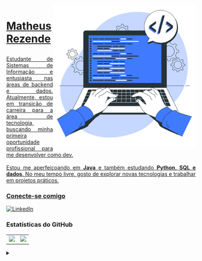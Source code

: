 <img align="right" alt="Ilustração de programação - Storyset" height="380" src="https://github.com/MatheusRezendev/MatheusRezendev/blob/main/img-readme.png?raw=true">

<h1>
    <a href="https://github.com/MatheusRezendev">
    <p>Matheus Rezende</p>
</h1>
      
<p align="justify">
    Estudante de Sistemas de Informação e entusiasta nas áreas de backend e dados. Atualmente, estou em transição de carreira para a área de tecnologia, buscando minha primeira oportunidade profissional para me desenvolver como dev.
    <br><br>
    Estou me aperfeiçoando em <strong>Java</strong> e também estudando <strong>Python, SQL e dados</strong>. No meu tempo livre, gosto de explorar novas tecnologias e trabalhar em projetos práticos.
</p>

### Conecte-se comigo

[![LinkedIn](https://img.shields.io/badge/-LinkedIn-000?style=for-the-badge&logo=linkedin&logoColor=00ADEF&color=000)](https://www.linkedin.com/in/matheusrezend/)

### Estatísticas do GitHub
<table>
  <tr>
    <td>
      <img src="https://github-readme-stats.vercel.app/api?username=MatheusRezendev&show_icons=true&theme=dark&icon_color=00ADEF" />
    </td>
    <td>
      <img src="https://github-readme-stats.vercel.app/api/top-langs/?username=MatheusRezendev&theme=dark&layout=compact" />
    </td>
  </tr>
</table>

<details align="left">
  <summary></summary>

  - Badges por <a href="https://shields.io/">shields.io</a><br>
  - Estatísticas por <a href="https://github.com/anuraghazra/github-readme-stats">anuraghazra</a>
  - Vetor de desenvolvedor por <a href="https://www.freepik.com/vectors/developer">storyset - www.freepik.com</a> (editado pelo autor)

  <div align="right">Bora codar! 💻</div>
</details>

